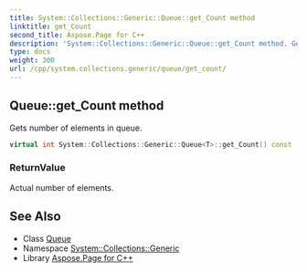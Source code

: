 ```yaml
---
title: System::Collections::Generic::Queue::get_Count method
linktitle: get_Count
second_title: Aspose.Page for C++
description: 'System::Collections::Generic::Queue::get_Count method. Gets number of elements in queue in C++.'
type: docs
weight: 300
url: /cpp/system.collections.generic/queue/get_count/
---
```

## Queue::get_Count method


Gets number of elements in queue.

```cpp
virtual int System::Collections::Generic::Queue<T>::get_Count() const
```


### ReturnValue

Actual number of elements.

## See Also

* Class [Queue](../)
* Namespace [System::Collections::Generic](../../)
* Library [Aspose.Page for C++](../../../)

